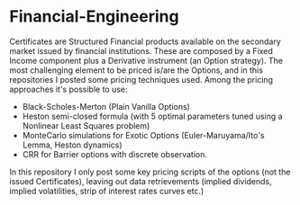 # Financial-Engineering
Certificates are Structured Financial products available on the secondary market issued by financial institutions. These are composed by a Fixed Income component plus a Derivative instrument (an Option strategy). The most challenging element to be priced is/are the Options, and in this repositories I posted some pricing techniques used. Among the pricing approaches it's possible to use: 
- Black-Scholes-Merton (Plain Vanilla Options)
- Heston semi-closed formula (with 5 optimal parameters tuned using a Nonlinear Least Squares problem)
- MonteCarlo simulations for Exotic Options (Euler-Maruyama/Ito's Lemma, Heston dynamics)
- CRR for Barrier options with discrete observation.

In this repository I only post some key pricing scripts of the options (not the issued Certificates), leaving out data retrievements (implied dividends, implied volatilities, strip of interest rates curves etc.)
